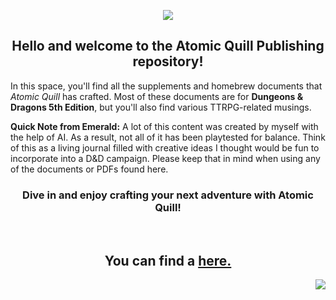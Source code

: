 <p align="center"><img src="https://i.imgur.com/JR3gWRD.png"></p>

<h2 align="center">Hello and welcome to the Atomic Quill Publishing repository!</h2>

In this space, you'll find all the supplements and homebrew documents that *Atomic Quill* has crafted. Most of these documents are for **Dungeons & Dragons 5th Edition**, but you'll also find various TTRPG-related musings.

**Quick Note from Emerald:** A lot of this content was created by myself with the help of AI. As a result, not all of it has been playtested for balance. Think of this as a living journal filled with creative ideas I thought would be fun to incorporate into a D&D campaign. Please keep that in mind when using any of the documents or PDFs found here.

<h3 align="center">Dive in and enjoy crafting your next adventure with Atomic Quill!</h3>

<br>

<h2 align="center"><b>You can find a <a href="Table of Contents"> here.</b></h2></a>

<p align="right"><img src="https://i.imgur.com/IiFSjh8.png"></p>

